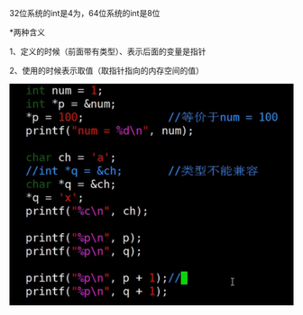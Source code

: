 32位系统的int是4为，64位系统的int是8位



*两种含义

1、定义的时候（前面带有类型）、表示后面的变量是指针

2、使用的时候表示取值（取指针指向的内存空间的值）

![image-20221104164410699](..\pointer\1.png)



 

